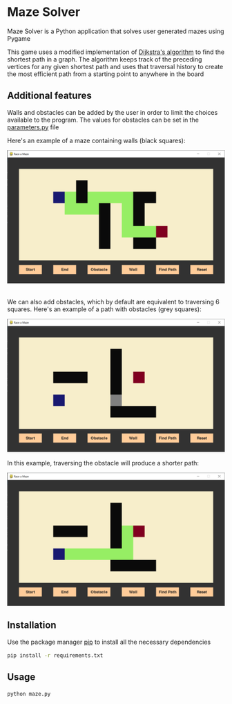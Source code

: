 # Maze Solver

Maze Solver is a Python application that solves user generated mazes using Pygame

This game uses a modified implementation of [Dijkstra's algorithm](https://en.wikipedia.org/wiki/Dijkstra%27s_algorithm) 
to find the shortest path in a graph. The algorithm keeps track of the preceding vertices for any given shortest path 
and uses that traversal history to create the most efficient path from a starting point
to anywhere in the board

## Additional features

Walls and obstacles can be added by the user in order to limit the choices available to the 
program. The values for obstacles can be set in the [parameters.py](parameters.py) file

Here's an example of a maze containing walls (black squares):

![Maze with walls](images/snapshot1.png)

<br />
We can also add obstacles, which by default are equivalent to traversing 6 squares.
Here's an example of a path with obstacles (grey squares):

![Maze with obstacles](images/snapshot_obst_bef.png)


In this example, traversing the obstacle will produce a shorter path:

![Maze with obstacles solution](images/snapshot_obst_path.png)

## Installation
Use the package manager [pip](https://pip.pypa.io/en/stable/) to install all the necessary dependencies
```bash
pip install -r requirements.txt
```

## Usage
```bash
python maze.py
```